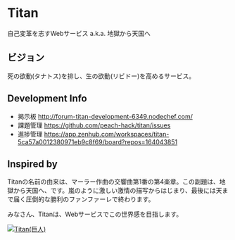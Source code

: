 # Titan

自己変革を志すWebサービス a.k.a. 地獄から天国へ

## ビジョン

死の欲動(タナトス)を排し、生の欲動(リビドー)を高めるサービス。

## Development Info

* 掲示板 http://forum-titan-development-6349.nodechef.com/
* 課題管理 https://github.com/peach-hack/titan/issues
* 進捗管理 https://app.zenhub.com/workspaces/titan-5ca57a0012380971eb9c8f69/board?repos=164043851

## Inspired by

Titanの名前の由来は、マーラー作曲の交響曲第1番の第4楽章。この副題は、地獄から天国へ、です。嵐のように激しい激情の描写からはじまり、最後には天まで届く圧倒的な勝利のファンファーレで終わります。

みなさん、Titanは、Webサービスでこの世界感を目指します。

[![Titan(巨人)](http://img.youtube.com/vi/yb6J5BrPRdo/0.jpg)](https://www.youtube.com/watch?v=yb6J5BrPRdo)
